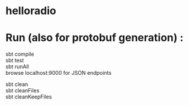 # helloradio <br/>

# Run (also for protobuf generation) :

sbt compile <br/>
sbt test <br/>
sbt runAll <br/>
browse localhost:9000 for JSON endpoints <br/>



sbt clean <br/>
sbt cleanFiles <br/>
sbt cleanKeepFiles <br/>

